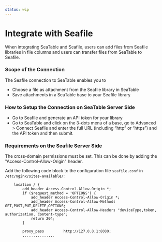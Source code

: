 ```yaml
---
status: wip
---
```


# Integrate with Seafile

<!-- md:version 4.0 -->
<!-- md:flag enterprise -->

When integrating SeaTable and Seafile, users can add files from Seafile libraries in file columns and users can transfer files from SeaTable to Seafile.

### Scope of the Connection

The Seafile connection to SeaTable enables you to

- Choose a file as attachment from the Seafile library in SeaTable
- Save attachments in a SeaTable base to your Seafile library

### How to Setup the Connection on SeaTable Server Side

- Go to Seafile and generate an API token for your library
- Go to SeaTable and click on the 3-dots menu of a base, go to Advanced > Connect Seafile and enter the full URL (including “http” or “https”) and the API token and then submit.

### Requirements on the Seafile Server Side

The cross-domain permissions must be set. This can be done by adding the "Access-Control-Allow-Origin" header.

Add the following code block to the configuration file `seafile.conf` in `/etc/nginx/sites-available/`:

```
    location / {
        add_header Access-Control-Allow-Origin *;
        if ($request_method = 'OPTIONS') {
            add_header Access-Control-Allow-Origin *;
            add_header Access-Control-Allow-Methods GET,POST,PUT,DELETE,OPTIONS;
            add_header Access-Control-Allow-Headers "deviceType,token, authorization, content-type";
            return 204;
        }
﻿
        proxy_pass         http://127.0.0.1:8000;
        ...............

```
